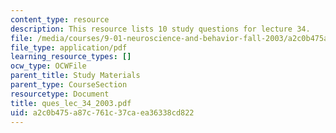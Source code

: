 ```yaml
---
content_type: resource
description: This resource lists 10 study questions for lecture 34.
file: /media/courses/9-01-neuroscience-and-behavior-fall-2003/a2c0b475a87c761c37caea36338cd822_ques_lec_34_2003.pdf
file_type: application/pdf
learning_resource_types: []
ocw_type: OCWFile
parent_title: Study Materials
parent_type: CourseSection
resourcetype: Document
title: ques_lec_34_2003.pdf
uid: a2c0b475-a87c-761c-37ca-ea36338cd822
---
```

